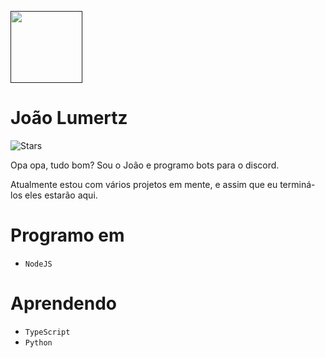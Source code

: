 [<img src="https://user-images.githubusercontent.com/71958194/166125375-c775bac0-4241-4feb-9780-9f05e2ef37b8.png" width=115/>]()
# João Lumertz

![Stars](https://img.shields.io/github/stars/joaolumertz?style=for-the-badge)

Opa opa, tudo bom? Sou o João e programo bots para o discord.

Atualmente estou com vários projetos em mente, e assim que eu terminá-los eles estarão aqui.

# Programo em
- `NodeJS`

# Aprendendo
- `TypeScript`
- `Python`
